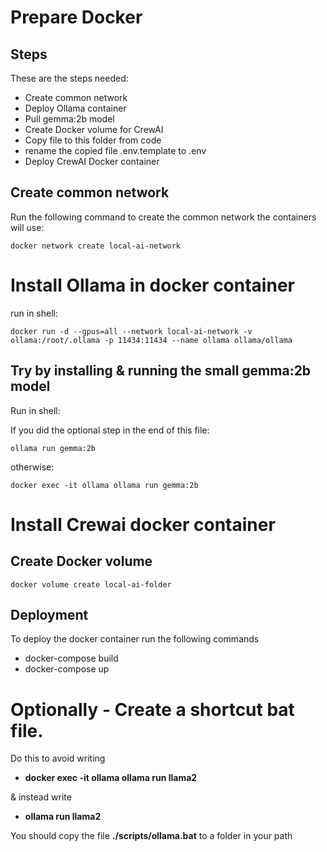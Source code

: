 # Prepare Docker

## Steps

These are the steps needed:

- Create common network
- Deploy Ollama container
- Pull gemma:2b model
- Create Docker volume for CrewAI
- Copy file to this folder from code
- rename the copied file .env.template to .env
- Deploy CrewAI Docker container

## Create common network

Run the following command to create the common network the containers will use:

`docker network create local-ai-network`

# Install Ollama in docker container

run in shell:

`docker run -d --gpus=all --network local-ai-network -v ollama:/root/.ollama -p 11434:11434 --name ollama ollama/ollama`

## Try by installing & running the small gemma:2b model

Run in shell:

If you did the optional step in the end of this file:

`ollama run gemma:2b`

otherwise:

`docker exec -it ollama ollama run gemma:2b`

# Install Crewai docker container

## Create Docker volume

`docker volume create local-ai-folder`

## Deployment

To deploy the docker container run the following commands

- docker-compose build
- docker-compose up

# Optionally - Create a shortcut bat file.

Do this to avoid writing

- **docker exec -it ollama ollama run llama2**

& instead write

- **ollama run llama2**

You should copy the file **./scripts/ollama.bat** to a folder in your path
